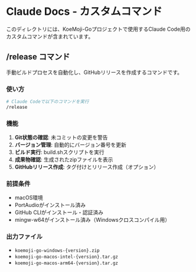 # Claude Docs - カスタムコマンド

このディレクトリには、KoeMoji-Goプロジェクトで使用するClaude Code用のカスタムコマンドが含まれています。

## /release コマンド

手動ビルドプロセスを自動化し、GitHubリリースを作成するコマンドです。

### 使い方

```bash
# Claude Codeで以下のコマンドを実行
/release
```

### 機能

1. **Git状態の確認**: 未コミットの変更を警告
2. **バージョン管理**: 自動的にバージョン番号を更新
3. **ビルド実行**: build.shスクリプトを実行
4. **成果物確認**: 生成されたzipファイルを表示
5. **GitHubリリース作成**: タグ付けとリリース作成（オプション）

### 前提条件

- macOS環境
- PortAudioがインストール済み
- GitHub CLIがインストール・認証済み
- mingw-w64がインストール済み（Windowsクロスコンパイル用）

### 出力ファイル

- `koemoji-go-windows-{version}.zip`
- `koemoji-go-macos-intel-{version}.tar.gz`
- `koemoji-go-macos-arm64-{version}.tar.gz`